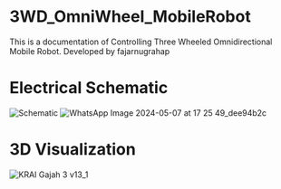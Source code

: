 # 3WD_OmniWheel_MobileRobot
This is a documentation of Controlling Three Wheeled Omnidirectional Mobile Robot. Developed by fajarnugrahap

# Electrical Schematic
![Schematic](https://github.com/user-attachments/assets/23adb82b-1ca0-4184-ae98-45fd43e70b9c)
![WhatsApp Image 2024-05-07 at 17 25 49_dee94b2c](https://github.com/user-attachments/assets/2314d9c6-298e-4bae-92cd-adabcb910e99)

# 3D Visualization
![KRAI Gajah 3 v13_1](https://github.com/user-attachments/assets/23c3e956-83a1-478b-ab06-d1210e66438b)
